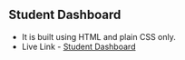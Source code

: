 ## Student Dashboard

- It is built using HTML and plain CSS only.
- Live Link - [Student Dashboard](https://webdev-dashboardresponsive-madhavsahi.netlify.app/ "Live Link")